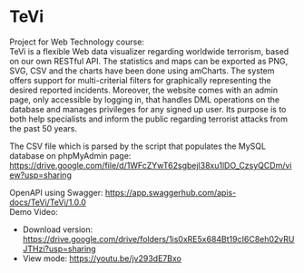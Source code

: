 # TeVi
Project for Web Technology course:</br>
TeVi is a flexible Web data visualizer regarding worldwide terrorism, based on our own RESTful API. The statistics and maps can be exported as PNG, SVG, CSV and the charts have been done using amCharts. The system offers support for multi-criterial filters for graphically representing the desired reported incidents. Moreover, the website comes with an admin page, only accessible by logging in, that handles DML operations on the database and manages privileges for any signed up user. Its purpose is to both help specialists and inform the public regarding terrorist attacks from the past 50 years.

The CSV file which is parsed by the script that populates the MySQL database on phpMyAdmin page:</br>
  https://drive.google.com/file/d/1WFcZYwT62sgbejl38xu1lDO_CzsyQCDm/view?usp=sharing 
  
OpenAPI using Swagger: https://app.swaggerhub.com/apis-docs/TeVi/TeVi/1.0.0 </br>
Demo Video:
  - Download version: https://drive.google.com/drive/folders/1is0xRE5x684Bt19cI6C8eh02vRUJTHzi?usp=sharing
  - View mode: https://youtu.be/jv293dE7Bxo 
